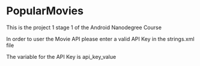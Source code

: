 # PopularMovies
This is the project 1 stage 1 of the Android Nanodegree Course

In order to user the Movie API please enter a valid API Key in the strings.xml file

The variable for the API Key is api_key_value
